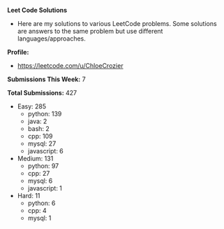 **Leet Code Solutions**

- Here are my solutions to various LeetCode problems. Some solutions are answers to the same problem but use different languages/approaches.

**Profile:**

- https://leetcode.com/u/ChloeCrozier

**Submissions This Week:** 7

**Total Submissions:** 427
- Easy: 285
  - python: 139
  - java: 2
  - bash: 2
  - cpp: 109
  - mysql: 27
  - javascript: 6
- Medium: 131
  - python: 97
  - cpp: 27
  - mysql: 6
  - javascript: 1
- Hard: 11
  - python: 6
  - cpp: 4
  - mysql: 1